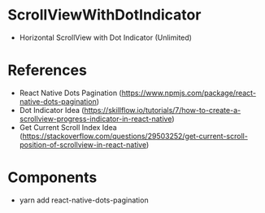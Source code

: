 # ScrollViewWithDotIndicator
 - Horizontal ScrollView with Dot Indicator (Unlimited)


# References
- React Native Dots Pagination (https://www.npmjs.com/package/react-native-dots-pagination)
- Dot Indicator Idea (https://skillflow.io/tutorials/7/how-to-create-a-scrollview-progress-indicator-in-react-native)
- Get Current Scroll Index Idea (https://stackoverflow.com/questions/29503252/get-current-scroll-position-of-scrollview-in-react-native)

# Components
- yarn add react-native-dots-pagination
